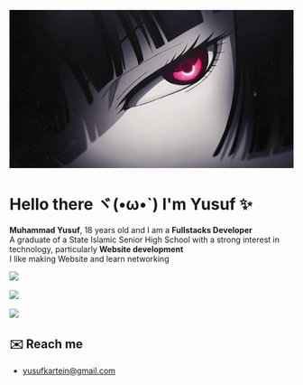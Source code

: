 ![logo](https://github.com/VernSG/VernSG/blob/main/ed01ed9d-659e-46ae-bb3c-da2c222262f1.gif)

# Hello there ヾ(•ω•`) I'm Yusuf ✨

**Muhammad Yusuf**, 18 years old and I am a **Fullstacks Developer**<br>
A graduate of a State Islamic Senior High School with a strong interest in technology, particularly **Website development**<br>
I like making Website and learn networking

[![](https://skillicons.dev/icons?i=html,css,tailwind,js,ts,aws,azure,windows,ubuntu,react,nextjs,nodejs,expressjs,firebase,mongodb,vercel&perline=9)](https://skillicons.dev)

![](https://komarev.com/ghpvc/?username=vernsg&label=Profile%20views&color=0e75b6&style=flat)

![](https://github-readme-stats.vercel.app/api/top-langs/?username=vernsg&layout=donut&theme=holi)

## ✉️ Reach me
- [yusufkartein@gmail.com](mailto:yusufkartein@gmail.com)
